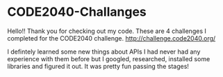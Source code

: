 CODE2040-Challanges
===================

Hello!! Thank you for checking out my code. These are 4 challenges I completed for the CODE2040 challenge. http://challenge.code2040.org/

I defintely learned some new things about APIs I had never had any experience with them before but I googled, researched, installed some libraries and figured it out. It was pretty fun passing the stages!

